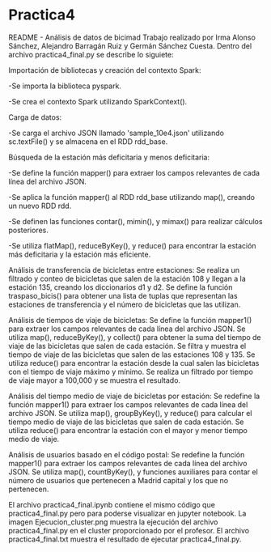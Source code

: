 # Practica4
README - Análisis de datos de bicimad
Trabajo realizado por Irma Alonso Sánchez, Alejandro Barragán Ruiz y Germán Sánchez Cuesta.
Dentro del archivo practica4_final.py se describe lo siguiete:

Importación de bibliotecas y creación del contexto Spark:

-Se importa la biblioteca pyspark.

-Se crea el contexto Spark utilizando SparkContext().

Carga de datos:

-Se carga el archivo JSON llamado 'sample_10e4.json' utilizando sc.textFile() y se almacena en el RDD rdd_base.

Búsqueda de la estación más deficitaria y menos deficitaria:

-Se define la función mapper() para extraer los campos relevantes de cada línea del archivo JSON.

-Se aplica la función mapper() al RDD rdd_base utilizando map(), creando un nuevo RDD rdd.

-Se definen las funciones contar(), mimin(), y mimax() para realizar cálculos posteriores.

-Se utiliza flatMap(), reduceByKey(), y reduce() para encontrar la estación más deficitaria y la estación más eficiente.

Análisis de transferencia de bicicletas entre estaciones:
     Se realiza un filtrado y conteo de bicicletas que salen de la estación 108 y llegan a la estación 135, creando los diccionarios d1 y d2.
     Se define la función traspaso_bicis() para obtener una lista de tuplas que representan las estaciones de transferencia y el número de bicicletas que las utilizan.

Análisis de tiempos de viaje de bicicletas:
     Se define la función mapper1() para extraer los campos relevantes de cada línea del archivo JSON.
     Se utiliza map(), reduceByKey(), y collect() para obtener la suma del tiempo de viaje de las bicicletas que salen de cada estación.
     Se filtra y muestra el tiempo de viaje de las bicicletas que salen de las estaciones 108 y 135.
     Se utiliza reduce() para encontrar la estación desde la cual salen las bicicletas con el tiempo de viaje máximo y mínimo.
     Se realiza un filtrado por tiempo de viaje mayor a 100,000 y se muestra el resultado.

Análisis del tiempo medio de viaje de bicicletas por estación:
     Se redefine la función mapper1() para extraer los campos relevantes de cada línea del archivo JSON.
     Se utiliza map(), groupByKey(), y reduce() para calcular el tiempo medio de viaje de las bicicletas que salen de cada estación.
     Se utiliza reduce() para encontrar la estación con el mayor y menor tiempo medio de viaje.

Análisis de usuarios basado en el código postal:
     Se redefine la función mapper1() para extraer los campos relevantes de cada línea del archivo JSON.
     Se utiliza map(), countByKey(), y funciones auxiliares para contar el número de usuarios que pertenecen a Madrid capital y los que no pertenecen.

El archivo practica4_final.ipynb contiene el mismo código que practica4_final.py pero para poderse visualizar en jupyter notebook.
La imagen Ejecucion_cluster.png muestra la ejecución del archivo practica4_final.py en el cluster proporcionado por el profesor.
El archivo practica4_final.txt muestra el resultado de ejecutar practica4_final.py.
